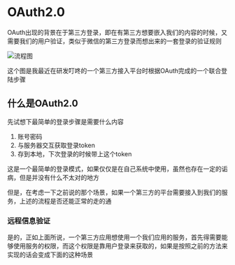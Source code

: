 # OAuth2.0

OAuth出现的背景在于第三方登录，即在有第三方想要嵌入我们的内容的时候，又需要我们的用户验证，类似于微信的第三方登录而想出来的一套登录的验证规则

![流程图](../public/image/12.png)

这个图是我最近在研发叮咚的一个第三方接入平台时根据OAuth完成的一个联合登陆步骤

## 什么是OAuth2.0

先试想下最简单的登录步骤是需要什么内容

1. 账号密码
2. 与服务器交互获取登录token
3. 存到本地，下次登录的时候带上这个token

这是一个最简单的登录模式，如果仅仅是在自己系统中使用，虽然也存在一定的诟病，但是并没有什么不太对的地方

但是，在考虑一下之前说的那个场景，如果一个第三方的平台需要接入到我们的服务，上述的流程是否还能正常的走的通

### 远程信息验证

是的，正如上面所说，一个第三方应用想使用一个我们应用的服务，首先得需要能够使用服务的权限，而这个权限是靠用户登录来获取的，如果是按照之前的方法来实现的话会变成下面的这种场景

